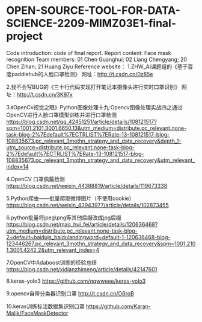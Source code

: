 # OPEN-SOURCE-TOOL-FOR-DATA-SCIENCE-2209-MIMZ03E1-final-project
Code introduction: code of final report. 
Report content: Face mask recognition
Team members: 01 Chen Guanghui; 02 Liang Chengyang; 20 Chen Zihan; 21 Huang Ziyu
Reference website：
1.ZHW_AI课题组的《基于百度paddlehub的人脸口罩检测》
网址：http://t.csdn.cn/0z85e

2.我不会写BUG的《三十行代码实现打开笔记本摄像头进行实时口罩识别》
网址：http://t.csdn.cn/3K97x

3.《OpenCv视觉之眼》Python图像处理十九:Opencv图像处理实战四之通过OpenCV进行人脸口罩模型训练并进行口罩检测
https://blog.csdn.net/qq_42451251/article/details/108121517?spm=1001.2101.3001.6650.13&utm_medium=distribute.pc_relevant.none-task-blog-2%7Edefault%7ECTRLIST%7ERate-13-108121517-blog-108835673.pc_relevant_3mothn_strategy_and_data_recovery&depth_1-utm_source=distribute.pc_relevant.none-task-blog-2%7Edefault%7ECTRLIST%7ERate-13-108121517-blog-108835673.pc_relevant_3mothn_strategy_and_data_recovery&utm_relevant_index=14

4.OpenCV 口罩佩戴检测
https://blog.csdn.net/weixin_44388819/article/details/119673338

5.Python爬虫——批量爬取微博图片（不使用cookie）
https://blog.csdn.net/weixin_43943977/article/details/102873455

6.python批量将jpeg\png等其他后缀改成jpg后缀
https://blog.csdn.net/mao_hui_fei/article/details/120636468?utm_medium=distribute.pc_relevant.none-task-blog-2~default~baidujs_baidulandingword~default-1-120636468-blog-123446267.pc_relevant_3mothn_strategy_and_data_recovery&spm=1001.2101.3001.4242.2&utm_relevant_index=4

7.OpenCV中Adaboost训练的经验总结
https://blog.csdn.net/xidianzhimeng/article/details/42147601

8.keras-yolo3
https://github.com/qqwweee/keras-yolo3

9.opencv自带分类器识别口罩
http://t.csdn.cn/O6roB

10.keras训练标注数据集识别口罩
https://github.com/Karan-Malik/FaceMaskDetector
